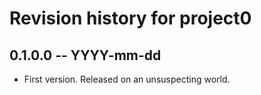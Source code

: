 # Revision history for project0

## 0.1.0.0 -- YYYY-mm-dd

* First version. Released on an unsuspecting world.
